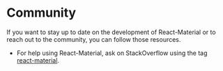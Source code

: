 # Community

<p class="description">If you want to stay up to date on the development of React-Material or to reach out to the community, you can follow those resources.</p>

- For help using React-Material, ask on StackOverflow using the tag
[react-material](http://stackoverflow.com/questions/tagged/react-material).
